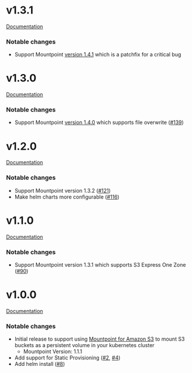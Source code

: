 # v1.3.1
[Documentation](https://github.com/awslabs/mountpoint-s3-csi-driver/blob/v1.3.1/README.md)

### Notable changes
* Support Mountpoint [version 1.4.1](https://github.com/awslabs/mountpoint-s3/releases/tag/mountpoint-s3-1.4.1) which is a patchfix for a critical bug

# v1.3.0
[Documentation](https://github.com/awslabs/mountpoint-s3-csi-driver/blob/v1.3.0/README.md)

### Notable changes
* Support Mountpoint [version 1.4.0](https://github.com/awslabs/mountpoint-s3/releases/tag/mountpoint-s3-1.4.0) which supports file overwrite ([#139](https://github.com/awslabs/mountpoint-s3-csi-driver/pull/139))

# v1.2.0
[Documentation](https://github.com/awslabs/mountpoint-s3-csi-driver/blob/v1.2.0/README.md)

### Notable changes
* Support Mountpoint version 1.3.2 ([#121](https://github.com/awslabs/mountpoint-s3-csi-driver/pull/121))
* Make helm charts more configurable ([#116](https://github.com/awslabs/mountpoint-s3-csi-driver/pull/116))

# v1.1.0
[Documentation](https://github.com/awslabs/mountpoint-s3-csi-driver/blob/v1.1.0/README.md)

### Notable changes
* Support Mountpoint version 1.3.1 which supports S3 Express One Zone ([#90](https://github.com/awslabs/mountpoint-s3-csi-driver/pull/90))

# v1.0.0
[Documentation](https://github.com/awslabs/mountpoint-s3-csi-driver/blob/v1.0.0/README.md)

### Notable changes
* Initial release to support using [Mountpoint for Amazon S3](https://github.com/awslabs/mountpoint-s3) to mount S3 buckets as a persistent volume in your kubernetes cluster
    * Mountpoint Version: 1.1.1
* Add support for Static Provisioning ([#2](https://github.com/awslabs/aws-s3-csi-driver/pull/2), [#4](https://github.com/awslabs/aws-s3-csi-driver/pull/4))
* Add helm install  ([#8](https://github.com/awslabs/aws-s3-csi-driver/pull/8))